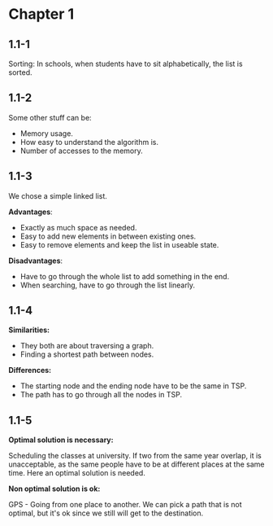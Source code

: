 # Chapter 1 #

## 1.1-1 ##

Sorting: In schools, when students have to sit alphabetically, the list is sorted.

## 1.1-2 ##

Some other stuff can be:

* Memory usage.
* How easy to understand the algorithm is.
* Number of accesses to the memory.

## 1.1-3 ##

We chose a simple linked list.

**Advantages**:

* Exactly as much space as needed.
* Easy to add new elements in between existing ones.
* Easy to remove elements and keep the list in useable state.

**Disadvantages**:

* Have to go through the whole list to add something in the end.
* When searching, have to go through the list linearly.

## 1.1-4 ##

**Similarities:**

* They both are about traversing a graph.
* Finding a shortest path between nodes.

**Differences:**

* The starting node and the ending node have to be the same in TSP.
* The path has to go through all the nodes in TSP.

## 1.1-5 ##

**Optimal solution is necessary:**

Scheduling the classes at university. If two from the same year overlap, it is unacceptable, as the same people have to be at different places at the same time. Here an optimal solution is needed.

**Non optimal solution is ok:**

GPS - Going from one place to another. We can pick a path that is not optimal, but it's ok since we still will get to the destination.
